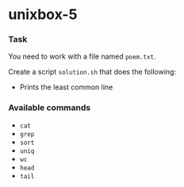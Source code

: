 # unixbox-5

### Task

You need to work with a file named `poem.txt`.

Create a script `solution.sh` that does the following:

- Prints the least common line

### Available commands

* `cat`
* `grep`
* `sort`
* `uniq`
* `wc`
* `head`
* `tail`
